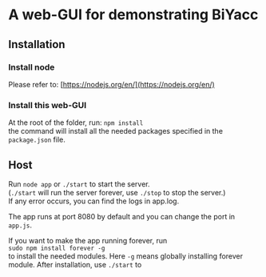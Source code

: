 # A web-GUI for demonstrating BiYacc

## Installation

### Install node
Please refer to: [https://nodejs.org/en/](https://nodejs.org/en/)

### Install this web-GUI
At the root of the folder, run: `npm install`  
the command will install all the needed packages specified in the `package.json` file.

## Host
Run `node app` or `./start` to start the server.  
(`./start` will run the server forever, use `./stop` to stop the server.)  
If any error occurs, you can find the logs in app.log.

The app runs at port 8080 by default and you can change the port in `app.js`.


If you want to make the app running forever, run  
`sudo npm install forever -g`  
to install the needed modules. Here `-g` means globally installing forever module.
After installation, use `./start` to 


